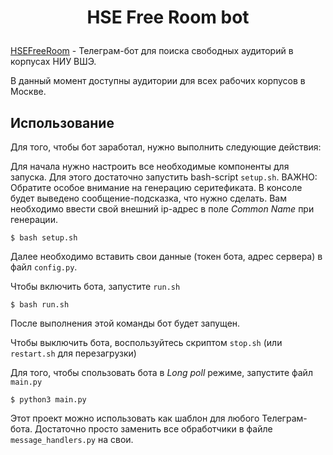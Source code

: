 # <p align="center"> HSE Free Room bot

[HSEFreeRoom](https://telegram.me/HSEFreeRoom_bot) - Телеграм-бот для поиска свободных аудиторий в корпусах НИУ ВШЭ.

В данный момент доступны аудитории для всех рабочих корпусов в Москве.

## Использование

Для того, чтобы бот заработал, нужно выполнить следующие действия: 

Для начала нужно настроить все необходимые компоненты для запуска. 
Для этого достаточно запустить bash-script `setup.sh`. 
ВАЖНО: Обратите особое внимание на генерацию серитефиката. В консоле будет выведено сообщение-подсказка, что нужно сделать. 
Вам необходимо ввести свой внешний ip-адрес в поле _Common Name_ при генерации.
```
$ bash setup.sh
```

Далее необходимо вставить свои данные (токен бота, адрес сервера) в файл `config.py`.

Чтобы включить бота, запустите `run.sh`
```
$ bash run.sh
```

После выполнения этой команды бот будет запущен.

Чтобы выключить бота, воспользуйтесь скриптом `stop.sh` (или `restart.sh` для перезагрузки)

Для того, чтобы спользовать бота в _Long poll_ режиме, запустите файл `main.py`
```
$ python3 main.py
```


Этот проект можно использовать как шаблон для любого Телеграм-бота. Достаточно просто заменить все обработчики в файле `message_handlers.py` на свои.

